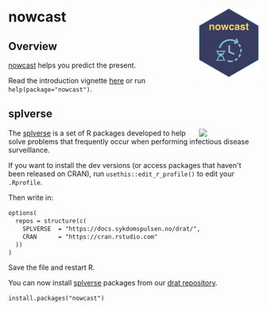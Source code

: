 # nowcast <a href="https://docs.sykdomspulsen.no/nowcast"><img src="man/figures/logo.png" align="right" width="120" /></a>

## Overview 

[nowcast](https://docs.sykdomspulsen.no/nowcast) helps you predict the present.

Read the introduction vignette [here](http://docs.sykdomspulsen.no/nowcast/articles/nowcast.html) or run `help(package="nowcast")`.

## splverse

<a href="https://docs.sykdomspulsen.no/packages"><img src="https://docs.sykdomspulsen.no/packages/splverse.png" align="right" width="120" /></a>

The [splverse](https://docs.sykdomspulsen.no/packages) is a set of R packages developed to help solve problems that frequently occur when performing infectious disease surveillance.

If you want to install the dev versions (or access packages that haven't been released on CRAN), run `usethis::edit_r_profile()` to edit your `.Rprofile`. 

Then write in:

```
options(
  repos = structure(c(
    SPLVERSE  = "https://docs.sykdomspulsen.no/drat/",
    CRAN      = "https://cran.rstudio.com"
  ))
)
```

Save the file and restart R.

You can now install [splverse](https://docs.sykdomspulsen.no/packages) packages from our [drat repository](https://docs.sykdomspulsen.no/drat).

```
install.packages("nowcast")
```


